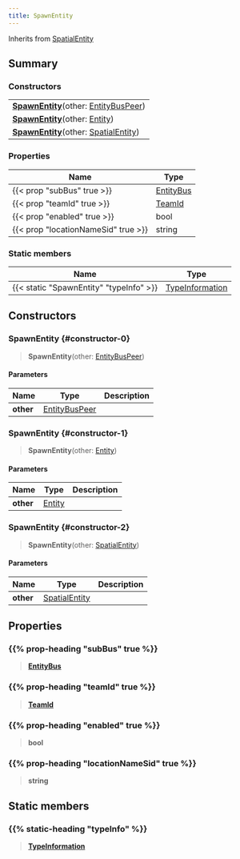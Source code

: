 ```yaml
---
title: SpawnEntity
---
```


Inherits from [SpatialEntity](/vext/ref/shared/type/spatialentity)

## Summary

### Constructors

|  |
| --- |
| **[SpawnEntity](#constructor-0)**(other: [EntityBusPeer](/vext/ref/shared/type/entitybuspeer)) |
| **[SpawnEntity](#constructor-1)**(other: [Entity](/vext/ref/shared/type/entity)) |
| **[SpawnEntity](#constructor-2)**(other: [SpatialEntity](/vext/ref/shared/type/spatialentity)) |

### Properties

| Name | Type |
| ---- | ---- |
| {{< prop "subBus" true >}} | [EntityBus](/vext/ref/shared/type/entitybus) |
| {{< prop "teamId" true >}} | [TeamId](/vext/ref/fb/teamid) |
| {{< prop "enabled" true >}} | bool |
| {{< prop "locationNameSid" true >}} | string |

### Static members

| Name | Type |
| ---- | ---- |
| {{< static "SpawnEntity" "typeInfo" >}} | [TypeInformation](/vext/ref/shared/type/typeinformation) |

## Constructors

### SpawnEntity {#constructor-0}

> **SpawnEntity**(other: [EntityBusPeer](/vext/ref/shared/type/entitybuspeer))

#### Parameters

| Name | Type | Description |
| ---- | ---- | ----------- |
| **other** | [EntityBusPeer](/vext/ref/shared/type/entitybuspeer) |  |

### SpawnEntity {#constructor-1}

> **SpawnEntity**(other: [Entity](/vext/ref/shared/type/entity))

#### Parameters

| Name | Type | Description |
| ---- | ---- | ----------- |
| **other** | [Entity](/vext/ref/shared/type/entity) |  |

### SpawnEntity {#constructor-2}

> **SpawnEntity**(other: [SpatialEntity](/vext/ref/shared/type/spatialentity))

#### Parameters

| Name | Type | Description |
| ---- | ---- | ----------- |
| **other** | [SpatialEntity](/vext/ref/shared/type/spatialentity) |  |

## Properties

### {{% prop-heading "subBus" true %}}

> **[EntityBus](/vext/ref/shared/type/entitybus)**

### {{% prop-heading "teamId" true %}}

> **[TeamId](/vext/ref/fb/teamid)**

### {{% prop-heading "enabled" true %}}

> **bool**

### {{% prop-heading "locationNameSid" true %}}

> **string**

## Static members

### {{% static-heading "typeInfo" %}}

> **[TypeInformation](/vext/ref/shared/type/typeinformation)**

